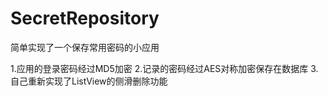 # SecretRepository
简单实现了一个保存常用密码的小应用

1.应用的登录密码经过MD5加密
2.记录的密码经过AES对称加密保存在数据库
3.自己重新实现了ListView的侧滑删除功能
